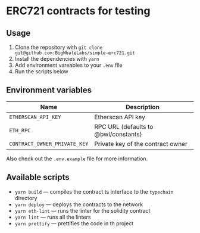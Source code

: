 # ERC721 contracts for testing

## Usage

1. Clone the repository with `git clone git@github.com:BigWhaleLabs/simple-erc721.git`
2. Install the dependencies with `yarn`
3. Add environment vareables to your `.env` file
4. Run the scripts below

## Environment variables

| Name                         | Description                          |
| ---------------------------- | ------------------------------------ |
| `ETHERSCAN_API_KEY`          | Etherscan API key                    |
| `ETH_RPC`                    | RPC URL (defaults to @bwl/constants) |
| `CONTRACT_OWNER_PRIVATE_KEY` | Private key of the contract owner    |

Also check out the `.env.example` file for more information.

## Available scripts

- `yarn build` — compiles the contract ts interface to the `typechain` directory
- `yarn deploy` — deploys the contracts to the network
- `yarn eth-lint` — runs the linter for the solidity contract
- `yarn lint` — runs all the linters
- `yarn prettify` — prettifies the code in th project
